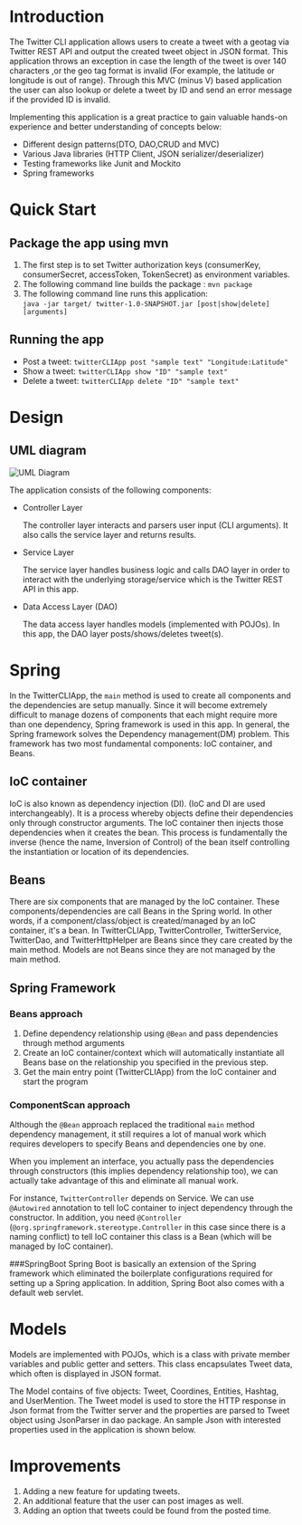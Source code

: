 # Introduction

The Twitter CLI application allows users to create a tweet with a geotag via Twitter REST API and output the created tweet object in JSON format. 
This application throws an exception in case the length of the tweet is over 140 characters ,or the geo tag format is invalid (For example, the latitude or longitude is out of range).
Through this MVC (minus V) based application the user can also lookup or delete a tweet by ID and send an error message if the provided ID is invalid.

Implementing this application is a great practice to gain valuable hands-on experience and better understanding of concepts below:
- Different design patterns(DTO, DAO,CRUD and MVC)
- Various Java libraries (HTTP Client, JSON serializer/deserializer) 
- Testing frameworks like Junit and Mockito
- Spring frameworks
# Quick Start

## Package the app using mvn
1. The first step is to set Twitter authorization keys (consumerKey, consumerSecret, accessToken, TokenSecret) as environment variables.
2. The following command line builds the package : ``mvn package`` 
3. The following command line runs this application: <br />
``java -jar target/ twitter-1.0-SNAPSHOT.jar [post|show|delete] [arguments]``

## Running the app
- Post a tweet: ``twitterCLIApp post "sample text" "Longitude:Latitude"``
- Show a tweet: ``twitterCLIApp show "ID" "sample text"``
- Delete a tweet: ``twitterCLIApp delete "ID" "sample text" ``

# Design
## UML diagram
![UML Diagram](assets/UML%20Diagram.png)


The application consists of the following components:

- Controller Layer

    The controller layer interacts and parsers user input (CLI arguments). It also calls the service layer and returns results.

- Service Layer

    The service layer handles business logic and calls DAO layer in order to interact with the underlying storage/service which is the Twitter REST API in this app.

- Data Access Layer (DAO)

    The data access layer handles models (implemented with POJOs). In this app, the DAO layer posts/shows/deletes tweet(s).

# Spring

In the TwitterCLIApp, the `main` method is used to create all components and the dependencies are setup manually. Since it will become extremely difficult to manage  dozens of components that each might require more than one dependency,
Spring framework is used in this app. 
In general, the Spring framework solves the Dependency management(DM) problem. This framework has two most fundamental components: IoC container, and Beans.
## IoC container
IoC is also known as dependency injection (DI). (IoC and DI are used interchangeably). It is a process whereby objects define their dependencies only through constructor arguments. The IoC container then injects those dependencies when it creates the bean. This process is fundamentally the inverse (hence the name, Inversion of Control) of the bean itself controlling the instantiation or location of its dependencies.
## Beans
There are six components that are managed by the IoC container. These components/dependencies are call Beans in the Spring world. In other words, if a component/class/object is created/managed by an IoC container, it's a bean. In TwitterCLIApp, TwitterController, TwitterService, TwitterDao, and TwitterHttpHelper are Beans since they care created by the main method. Models are not Beans since they are not managed by the main method.
## Spring Framework
### Beans approach
1. Define dependency relationship using `@Bean` and pass dependencies through method arguments
2. Create an IoC container/context which will automatically instantiate all Beans base on the relationship you specified in the previous step.
3. Get the main entry point (TwitterCLIApp) from the IoC container and start the program
### ComponentScan approach
Although the `@Bean` approach replaced the traditional `main` method dependency management, it still requires a lot of manual work which requires developers to specify Beans and dependencies one by one. 

When you implement an interface, you actually pass the dependencies through constructors (this implies dependency relationship too), we can actually take advantage of this and eliminate all manual work.

For instance, `TwitterController` depends on Service. We can use `@Autowired` annotation to tell IoC container to inject dependency through the constructor. In addition, you need `@Controller` (`@org.springframework.stereotype.Controller` in this case since there is a naming conflict) to tell IoC container this class is a Bean (which will be managed by IoC container).

###SpringBoot
Spring Boot is basically an extension of the Spring framework which eliminated the boilerplate configurations required for setting up a Spring application. In addition, Spring Boot also comes with a default web servlet.
# Models
Models are implemented with POJOs, which is a class with private member variables and public getter and setters. This class encapsulates Tweet data, which often is displayed in JSON format.

The Model contains of five objects: Tweet, Coordines, Entities, Hashtag, and UserMention. The Tweet model is used to store the HTTP response in Json format from the Twitter server and the properties are parsed to Tweet object using JsonParser in dao package. An sample Json with interested properties used in the application is shown below.

# Improvements
1. Adding a new feature for updating tweets.
2. An additional feature that the user can post images as well.
3. Adding an option that tweets could be found from the posted time.
